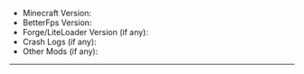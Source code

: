 * Minecraft Version:
* BetterFps Version: 
* Forge/LiteLoader Version (if any): 
* Crash Logs (if any): 
* Other Mods (if any): 
---

